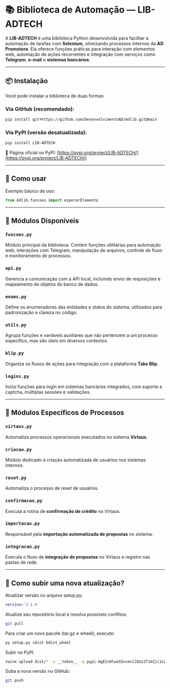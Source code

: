 # 📚 Biblioteca de Automação — LIB-ADTECH

A **LIB-ADTECH** é uma biblioteca Python desenvolvida para facilitar a automação de tarefas com **Selenium**, otimizando processos internos da **AD Promotora**. Ela oferece funções práticas para interação com elementos web, automação de ações recorrentes e integração com serviços como **Telegram**, **e-mail** e **sistemas bancários**.

---

## 📦 Instalação

Você pode instalar a biblioteca de duas formas:

### Via GitHub (recomendado):

```bash
pip install git+https://github.com/DesenvolvimentoAD/Adlib.git@main
```

### Via PyPI (versão desatualizada):

```bash
pip install LIB-ADTECH
```

🔗 Página oficial no PyPI:
[https://pypi.org/project/LIB-ADTECH/](https://pypi.org/project/LIB-ADTECH/)

---

## 🚀 Como usar

Exemplo básico de uso:

```python
from Adlib.funcoes import esperarElemento
```

---

## 🧩 Módulos Disponíveis

### `funcoes.py`

Módulo principal da biblioteca. Contém funções utilitárias para automação web, interações com Telegram, manipulação de arquivos, controle de fluxo e monitoramento de processos.

### `api.py`

Gerencia a comunicação com a API local, incluindo envio de requisições e mapeamento de objetos do banco de dados.

### `enums.py`

Define os enumeradores das entidades e status do sistema, utilizados para padronização e clareza no código.

### `utils.py`

Agrupa funções e variáveis auxiliares que não pertencem a um processo específico, mas são úteis em diversos contextos.

### `blip.py`

Organiza os fluxos de ações para integração com a plataforma **Take Blip**.

### `logins.py`

Inclui funções para login em sistemas bancários integrados, com suporte a captcha, múltiplas sessões e validações.

---

## 🏦 Módulos Específicos de Processos

### `virtaus.py`

Automatiza processos operacionais executados no sistema **Virtaus**.

### `criacao.py`

Módulo dedicado à criação automatizada de usuários nos sistemas internos.

### `reset.py`

Automatiza o processo de reset de usuários.

### `confirmacao.py`

Executa a rotina de **confirmação de crédito** no Virtaus.

### `importacao.py`

Responsável pela **importação automatizada de propostas** no sistema.

### `integracao.py`

Executa o fluxo de **integração de propostas** no Virtaus e registro nas pastas de rede.

---
## 🔄 Como subir uma nova atualização?

Atualizar versão no arquivo setup.py:

```bash
version='3.1.4'
```

Atualize seu repositório local e resolva possíveis conflitos:

```bash
git pull
```

Para criar um novo pacote (tar.gz e wheel), execute:

```bash
py setup.py sdist bdist_wheel
```

Subir no PyPI
```bash
twine upload dist/* -u __token__ -p pypi-AgEIcHlwaS5vcmcCJGUzZTJmZjc1LWViYWUtNGMwYy1iNmM1LWM4ZTMyNjUyNmY1MQACKlszLCI4ZTIxZTQ2Ny1lNTJmLTQ4MGItYmI1ZC1hNWRlN2QzMWUyM2QiXQAABiCytU9m9rwMYtxk-pLBwt36-9pTH-zIQ21lur5bzITFYQ
```

Suba a nova versão no GitHub:

```bash
git push
```

